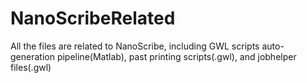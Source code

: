# NanoScribeRelated
All the files are related to NanoScribe, including GWL scripts auto-generation pipeline(Matlab), past printing scripts(.gwl), and jobhelper files(.gwl)
